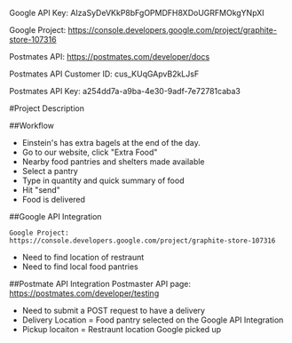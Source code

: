 Google API Key: AIzaSyDeVKkP8bFgOPMDFH8XDoUGRFMOkgYNpXI

Google Project: https://console.developers.google.com/project/graphite-store-107316

Postmates API: https://postmates.com/developer/docs

Postmates API Customer ID: cus_KUqGApvB2kLJsF

Postmates API Key: a254dd7a-a9ba-4e30-9adf-7e72781caba3

#Project Description

##Workflow

- Einstein's has extra bagels at the end of the day.
- Go to our website, click "Extra Food"
- Nearby food pantries and shelters made available
- Select a pantry
- Type in quantity and quick summary of food
- Hit "send"
- Food is delivered

##Google API Integration

	Google Project: https://console.developers.google.com/project/graphite-store-107316

- Need to find location of restraunt
- Need to find local food pantries


##Postmate API Integration
	Postmaster API page: https://postmates.com/developer/testing
	
- Need to submit a POST request to have a delivery
- Delivery Location = Food pantry selected on the Google API Integration
- Pickup locaiton = Restraunt location Google picked up
